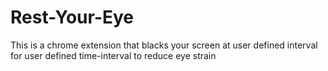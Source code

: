 # Rest-Your-Eye
This is a chrome extension that blacks your screen at user defined interval for user defined time-interval to reduce eye strain
